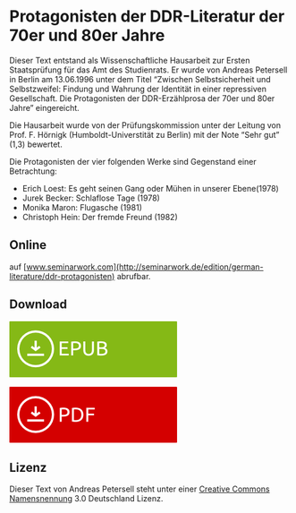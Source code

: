 # Protagonisten der DDR-Literatur der 70er und 80er Jahre

Dieser Text entstand als Wissenschaftliche Hausarbeit zur Ersten Staatsprüfung für das Amt des Studienrats. Er wurde von Andreas Petersell in Berlin am 13.06.1996 unter dem Titel “Zwischen Selbstsicherheit und Selbstzweifel: Findung und Wahrung der Identität in einer repressiven Gesellschaft. Die Protagonisten der DDR-Erzählprosa der 70er und 80er Jahre” eingereicht.

Die Hausarbeit wurde von der Prüfungskommission unter der Leitung von Prof. F. Hörnigk (Humboldt-Universtität zu Berlin) mit der Note “Sehr gut” (1,3) bewertet.

Die Protagonisten der vier folgenden Werke sind Gegenstand einer Betrachtung:

- Erich Loest: Es geht seinen Gang oder Mühen in unserer Ebene(1978)
- Jurek Becker: Schlaflose Tage (1978)
- Monika Maron: Flugasche (1981)
- Christoph Hein: Der fremde Freund (1982)

## Online
auf [www.seminarwork.com](http://seminarwork.de/edition/german-literature/ddr-protagonisten) abrufbar.

## Download

[![EPUB](/assets/images/download-epub.png)](https://github.com/petersell/ddrprotagonisten/raw/master/ddrprotagonisten.epub)

[![EPUB](/assets/images/download-pdf.png)](https://github.com/petersell/ddrprotagonisten/raw/master/ddrprotagonisten.pdf)

## Lizenz

Dieser Text von Andreas Petersell steht unter einer [Creative Commons Namensnennung](http://creativecommons.org/licenses/by/3.0/de/) 3.0 Deutschland Lizenz.